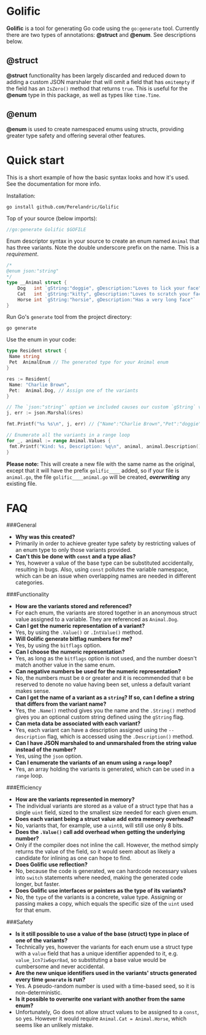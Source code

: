 

# Golific

**Golific** is a tool for generating Go code using the `go:generate` tool. Currently there are two types of annotations: **&#64;struct** and **&#64;enum**. See descriptions below.

## &#64;struct

**&#64;struct** functionality has been largely discarded and reduced down to adding a custom JSON marshaler that will omit a field that has `omitempty` if the field has an `IsZero()` method that returns `true`. This is useful for the **&#64;enum** type in this package, as well as types like `time.Time`.

## &#64;enum

**&#64;enum** is used to create namespaced enums using structs, providing greater type safety and offering several other features.

# Quick start

This is a short example of how the basic syntax looks and how it's used. See the documentation for more info.

Installation:
```
go install github.com/Perelandric/Golific
```

Top of your source (below imports):
``` go
//go:generate Golific $GOFILE
```

Enum descriptor syntax in your source to create an enum named `Animal` that has three variants. Note the double underscore prefix on the name. This is a *requirement*.
``` go
/*
@enum json:"string"
*/
type __Animal struct {
	Dog   int `gString:"doggie", gDescription:"Loves to lick your face"`
	Cat   int `gString:"kitty", gDescription:"Loves to scratch your face"`
	Horse int `gString:"horsie", gDescription:"Has a very long face"`
}
```

Run Go's `generate` tool from the project directory:
```
go generate
```

Use the enum in your code:

``` go
type Resident struct {
 Name string
 Pet  AnimalEnum // The generated type for your Animal enum
}

res := Resident{
 Name: "Charlie Brown",
 Pet:  Animal.Dog, // Assign one of the variants
}

// The `json:"string"` option we included causes our custom `gString` value to be used when marshaled as JSON data
j, err := json.Marshal(&res)

fmt.Printf("%s %s\n", j, err) // {"Name":"Charlie Brown","Pet":"doggie"} <nil>

// Enumerate all the variants in a range loop
for _, animal := range Animal.Values {
 fmt.Printf("Kind: %s, Description: %q\n", animal, animal.Description())
}
```

**Please note:** This will create a new file with the same name as the original, except that it will have the prefix `golific____` added, so if your file is `animal.go`, the file `golific____animal.go` will be created, ***overwriting*** any existing file.

# FAQ
###General
 - **Why was this created?**
  - Primarily in order to achieve greater type safety by restricting values of an enum type to only those variants provided.
 - **Can't this be done with `const` and a type alias?**
  - Yes, however a value of the base type can be substituted accidentally, resulting in bugs. Also, using `const` pollutes the variable namespace, which can be an issue when overlapping names are needed in different categories.

###Functionality
 - **How are the variants stored and referenced?**
  - For each enum, the variants are stored together in an anonymous struct value assigned to a variable. They are referenced as `Animal.Dog`.
 - **Can I get the numeric representation of a variant?**
  - Yes, by using the `.Value()` or `.IntValue()` method.
 - **Will Golific generate bitflag numbers for me?**
  - Yes, by using the `bitflags` option.
 - **Can I choose the numeric representation?**
  - Yes, as long as the `bitflags` option is not used, and the number doesn't match another value in the same enum.
 - **Can negative numbers be used for the numeric representation?**
  - No, the numbers must be `0` or greater and it is recommended that `0` be reserved to denote no value having been set, unless a default variant makes sense.
 - **Can I get the name of a variant as a `string`? If so, can I define a string that differs from the variant name?**
  - Yes, the `.Name()` method gives you the name and the `.String()` method gives you an optional custom string defined using the `gString` flag.
 - **Can meta data be associated with each variant?**
  - Yes, each variant can have a description assigned using the `--description` flag, which is accessed using the `.Description()` method.
 - **Can I have JSON marshaled to and unmarshaled from the string value instead of the number?**
  - Yes, using the `json` option.
 - **Can I enumerate the variants of an enum using a `range` loop?**
  - Yes, an array holding the variants is generated, which can be used in a `range` loop.

###Efficiency
 - **How are the variants represented in memory?**
  - The individual variants are stored as a value of a struct type that has a single `uint` field, sized to the smallest size needed for each given enum.
 - **Does each variant being a struct value add extra memory overhead?**
  - No, variants that, for example, use a `uint8`, will still use only 8 bits.
 - **Does the `.Value()` call add overhead when getting the underlying number?**
  - Only if the compiler does not inline the call. However, the method simply returns the value of the field, so it would seem about as likely a candidate for inlining as one can hope to find.
 - **Does Golific use reflection?**
  - No, because the code is generated, we can hardcode necessary values into `switch` statements where needed, making the generated code longer, but faster.
 - **Does Golific use interfaces or pointers as the type of its variants?**
  - No, the `type` of the variants is a concrete, value type. Assigning or passing makes a copy, which equals the specific size of the `uint` used for that enum.

###Safety
 - **Is it still possible to use a value of the base (struct) type in place of one of the variants?**
  - Technically yes, however the variants for each enum use a struct type with a `value` field that has a unique identifier appended to it, e.g. `value_1cn7iw6qxr8ad`, so substituting a base value would be cumbersome and never accidental.
 - **Are the new unique identifiers used in the variants' structs generated every time `generate` is run?**
  - Yes. A pseudo-random number is used with a time-based seed, so it is non-deterministic.
 - **Is it possible to overwrite one variant with another from the same enum?**
  - Unfortunately, Go does not allow struct values to be assigned to a `const`, so yes. However it would require `Animal.Cat = Animal.Horse`, which seems like an unlikely mistake.

